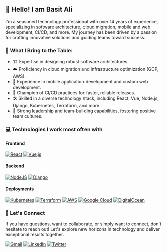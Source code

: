 ## 👋 Hello! I am Basit Ali

I'm a seasoned technology professional with over 14 years of experience, specializing in software architecture, cloud migration, mobile and web development, CI/CD, and more. My journey has been driven by a passion for crafting innovative solutions and guiding teams toward success.

### 💼 What I Bring to the Table:

- 🏗️ Expertise in designing robust software architectures.
- ☁️ Proficiency in cloud migration and infrastructure optimization (GCP, AWS).
- 📱 Experience in mobile application development and custom web development.
- 🚀 Champion of CI/CD practices for faster, reliable releases.
- 🛠️ Skilled in a diverse technology stack, including React, Vue, Node.js, Django, Kubernetes, Terraform, and more.
- 🤝 Strong leadership and team-building capabilities, fostering positive team cultures.

### 💻 Technologies I work most often with

#### Frontend

[![React](https://img.shields.io/badge/react-%2320232a.svg?style=for-the-badge&logo=react&logoColor=%2361DAFB)]()
[![Vue.js](https://img.shields.io/badge/vuejs-%2335495e.svg?style=for-the-badge&logo=vuedotjs&logoColor=%234FC08D)]()

#### Backend

[![NodeJS](https://img.shields.io/badge/node.js-6DA55F?style=for-the-badge&logo=node.js&logoColor=white)]()
[![Django](https://img.shields.io/badge/django-%23092E20.svg?style=for-the-badge&logo=django&logoColor=white)]()

#### Deployments

[![Kubernetes](https://img.shields.io/badge/kubernetes-%23326ce5.svg?style=for-the-badge&logo=kubernetes&logoColor=white)]()
[![Terraform](https://img.shields.io/badge/terraform-%235835CC.svg?style=for-the-badge&logo=terraform&logoColor=white)]()
[![AWS](https://img.shields.io/badge/AWS-%23FF9900.svg?style=for-the-badge&logo=amazon-aws&logoColor=white)]()
[![Google Cloud](https://img.shields.io/badge/GoogleCloud-%234285F4.svg?style=for-the-badge&logo=google-cloud&logoColor=white)]()
[![DigitalOcean](https://img.shields.io/badge/DigitalOcean-%230167ff.svg?style=for-the-badge&logo=digitalOcean&logoColor=white)]()

### 🌟 Let's Connect

If you have questions, want to collaborate, or simply want to connect, don't hesitate to reach out! Let's explore new horizons in technology and deliver exceptional results together.

[![Gmail](https://img.shields.io/badge/Gmail-D14836?style=for-the-badge&logo=gmail&logoColor=white)](mailto:basitali@mundia.dev)
[![LinkedIn](https://img.shields.io/badge/linkedin-%230077B5.svg?style=for-the-badge&logo=linkedin&logoColor=white)](https://www.linkedin.com/in/basitali/)
[![Twitter](https://img.shields.io/badge/Twitter-%231DA1F2.svg?style=for-the-badge&logo=Twitter&logoColor=white)](https://twitter.com/basitalimundia)
